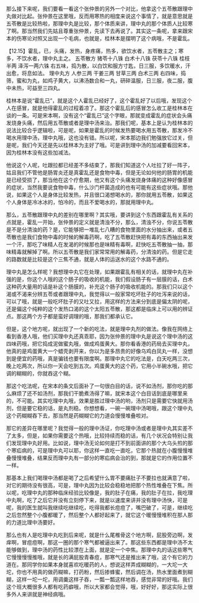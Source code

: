 那么接下来呢，我们要看一看这个张仲景的另外一个对比，他拿这个五苓散跟理中丸做对比起。张仲景在这里哦，反而用寒热的相度来说这个事情了，就是意思就是五苓散是比较热啦，那理中丸是比较，那个体质来讲，理中丸的那个体质人比较寒了啊。那当然我们先姑且尊重张仲景，先读下去再说了。其实这一条呢，拿来跟宋本的伤寒论对照又出现一个毛病，也就是，桂林本是摆明了这个病哦，不是霍乱。

【12.15】霍乱，已，头痛，发热，身疼痛，热多，欲饮水者，五苓散主之；寒多，不饮水者，理中丸主之。
五苓散方
猪苓十八铢 白术十八铢 茯苓十八铢 桂枝半两 泽泻一两六铢
右五味，捣为散，以白饮和服方寸匙，日三服，多饮暖水，汗出愈，将息如法。
理中丸方
人参三两 干姜三两 甘草三两 白术三两
右四味，捣筛，蜜和为丸，如鸡子黄大，以沸汤数合和一丸，研碎温服，日三服，夜二服，腹中未热，可益至三四丸。

桂林本是说“霍乱已”，就是这个人霍乱已经好了，这个霍乱好了以后哦，发现这个人在感冒，就是他得霍乱的过程着凉了。那这个霍乱后的感冒怎么收工是桂林本在谈的一条。可是宋本啊，没有这个“霍乱已”这个字眼，那就变成霍乱的症状会头痛发烧身头痛，然后用五苓散或者是理中汤来治。那我们呢，基本上是认为桂林本的说法比较合乎逻辑啦，可是呢，如果是霍乱的时候发热要喝水用五苓散，那发冷不喝水用理中汤，理中丸哦，这也没有错。所以呢，宋本那边我们勉强放它过关，但是呢，我们今天还是先以桂林本为主好了哦。可是讲到理中汤的加减要看回宋本，因为桂林本没有这些加减法。

他说这个人呢，吐跟拉都已经差不多结束了，那我们知道这个人吐拉了好一阵子，姑且我们不管他是肠胃炎还是真霍乱还是食物中毒，但是无论如何他的肠胃的机能是已经受损了，那当他在这个疗愈期，他又有这个头痛发烧身体痛的这种好像感冒的症状，当然我要说食物中毒，什么沙门杆菌造成的也有可能有这些症状哦。那他说，如果这个人是身体比较发热，并且很口渴想喝水的，那你就用五苓散，如果这个人身体是冷冰冰的，怕冷的，而且不爱喝水的，那就用理中丸。

那么，五苓散跟理中丸的差别在哪里啊？其实哦，要讲到这个东西跟霍乱有关系的点就是，霍乱一开始，张仲景的定义就是清浊不分，那么，清浊不分，你说五苓散是不是分清浊的药？是，它能够把一堆乱七八糟的食物里面的水分抽出来，或者五苓散也是我们食物中毒的时候的解毒药啊，吃了五苓散赶快把有毒的东西抽出来发一个汗，那吃了味精人在发渴的时候那也是味精有毒啊，赶快吃五苓散抽一抽，那味精毒就解掉了啊。所以五苓散是我们家常常用的解毒药，分清浊的药。但是它走的路数就是比较是这个三焦不通，就是人体的运送水的这个水路不通的。

理中丸是怎么样呢？我想理中丸它在处理，如果跟霍乱有相关的话，就理中丸在补强的是，你这个人哦的这个肠子的吸收的机能，我们假设肠子有一层膜的话，白术这种药大量用的话是补这个肠膜的，补充这个肠子的吸收机能的。那我们只以这个渴或不渴来分辨五苓或者跟理中丸，我觉得以一般家常吃坏肚子的吐泻来说的话，可以了哦，就是一般吃坏肚子的又吐又拉，用这样的方法来分到底是偏太阴的呢，还是偏这个纯粹的这个发热口渴的这个太阳五苓散，那这都是临床上可以用的辨证点。那这两个方子都是蛮好调理的哦，那我们都承认它。

但是，这个地方呢，就出现了一个新的吃法，就是理中丸剂的做法。像我在网络上看到香港人哦，他们买理中丸还真乖耶，因为张仲景的理中丸是说这个理中汤的这四味药哦，把它捣成泥做蜜丸哦，做成鸡蛋黄大。那你看香港的药局去买理中丸，他真的是鸡蛋黄大一个蜡壳剥开来，你以为是多昂贵的好像乌鸡白凤丸一样，没想到是便宜的药哦，真是骗钱也要有限度啊。那理中丸它的吃法是，白天吃两三次，晚上吃两次，所以你一天会吃到五次。鸡蛋黄大的这个药，它用小半碗水哦，把它调的糊糊的，你就吞这个糊。

那这个吃法呢，在宋本的条文后面补了一句很白目的话，说不如汤剂，那你吃的那么麻烦了还不如汤剂，那我们干脆煮汤得了嘛，就宋本这个白目话到底是哪里来的，不可能。其实吃理中丸哦，效果是胜过理中汤的哟，汤剂只是需要它快就用汤剂，但是要它稳的话，是丸剂稳。你想想看，一碗一碗理中汤喝哦，跟这个理中丸这个药糊糊吞下去，那当然是药糊糊它的力道会慢慢堆叠啦对。

那它的差异在哪里呢？我觉得一般的理中汤证，你吃理中汤或者是理中丸其实差不了太多，但是，如果你需要这个热哦，比较持续而稳的话，有几个状况会特别让我们发现理中丸好用。比如说，理中汤无论如何是打不到前面讲的那个大乌头煎的那个寒疝病的，可是理中丸可以耶，你这样一直吃一直吃，它那个热就在小腹慢慢堆叠慢慢堆叠，结果反而理中丸有一部分的寒疝病会治的到，那就是它的作用位置不一样。

那基本上我们喝理中汤都是喝了之后希望什么胃不要痛肚子不要拉也就满意了啦，对它的期待没有很高，可是，理中丸因为比较会稳稳地把那个热性堆叠在下焦。所以呢，吃理中丸的那种临床经验比较像是，我的肚子在痛，我的肚子在拉，我吃理中丸啊，吃了之后它并没有立刻停下来，就是以速度来讲并没有理中汤快，可是呢，我的医生就叫我继续吃继续吃，吃得我都长痘痘了，嘴巴破了，可是，继续吃之后忽然整个小腹都暖了，然后整个人都好起来了，就它这个暖慢慢堆积在那人那的力道比理中汤要好。

那么也有人是吃理中丸吃到后来呢，就是什么尾椎骨这个地方啊，屁股旁边啊，发痒啊，冒痘痘啊，那这一圈的那个寒气都被逼出来了。那这些东西都是理中汤不太能够做到，理中汤的药性比较漂在上面，就是定一个中焦。那理中丸的话这些寒气它慢慢慢慢推哦，就是长的满屁股青春痘，那寒气还是推出来了哦，这个有它的力道在。那同学你如果本身就喜欢吃暖药的人，想说这样弄成糊糊的，一大坨一大坨，你也不用真的做药糊嘛，打药粉，然后掺蜂蜜，然后调在汤，热水里面煮到糊糊，这样一坨一坨，用调羹这样子吞，一瓢一瓢这样地吞，感觉非常的好哦。我们这个班大概很多人都有吃药癖哦，所以大家都会觉得，哦，好好好，那这实际上很多外人来讲就是神经病哦。

